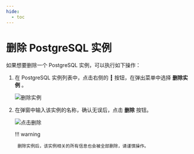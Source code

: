 ```yaml
---
hide:
  - toc
---
```


# 删除 PostgreSQL 实例

如果想要删除一个 PostgreSQL 实例，可以执行如下操作：

1. 在 PostgreSQL 实例列表中，点击右侧的 __┇__  按钮，在弹出菜单中选择 __删除实例__ 。

    ![删除实例](https://docs.daocloud.io/daocloud-docs-images/docs/middleware/postgresql/images/delete00.png)

2. 在弹窗中输入该实例的名称，确认无误后，点击 __删除__ 按钮。

    ![点击删除](https://docs.daocloud.io/daocloud-docs-images/docs/middleware/postgresql/images/delete01.png)

    !!! warning

        删除实例后，该实例相关的所有信息也会被全部删除，请谨慎操作。
